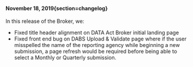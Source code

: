 #### November 18, 2019{section=changelog}
In this release of the Broker, we:

* Fixed title header alignment on DATA Act Broker initial landing page
* Fixed front end bug on DABS Upload & Validate page where if the user misspelled the name of the reporting agency while beginning a new submission, a page refresh would be required before being able to select a Monthly or Quarterly submission.


